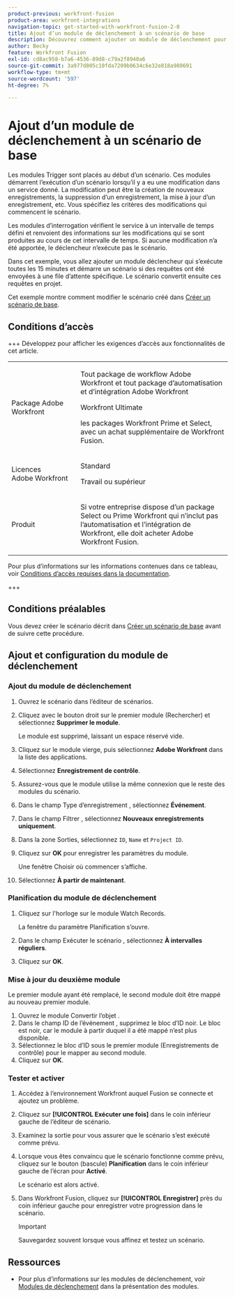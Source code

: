 ```yaml
---
product-previous: workfront-fusion
product-area: workfront-integrations
navigation-topic: get-started-with-workfront-fusion-2-0
title: Ajout d’un module de déclenchement à un scénario de base
description: Découvrez comment ajouter un module de déclenchement pour permettre au scénario de rechercher régulièrement de nouvelles requêtes et de les convertir en projets.
author: Becky
feature: Workfront Fusion
exl-id: cd8ac958-b7a6-4536-89d8-c79a2f8940a6
source-git-commit: 3a977d805c10fda7209b0634c6e32e818a980691
workflow-type: tm+mt
source-wordcount: '597'
ht-degree: 7%

---
```


# Ajout d’un module de déclenchement à un scénario de base

Les modules Trigger sont placés au début d’un scénario. Ces modules démarrent l’exécution d’un scénario lorsqu’il y a eu une modification dans un service donné. La modification peut être la création de nouveaux enregistrements, la suppression d’un enregistrement, la mise à jour d’un enregistrement, etc. Vous spécifiez les critères des modifications qui commencent le scénario.

Les modules d’interrogation vérifient le service à un intervalle de temps défini et renvoient des informations sur les modifications qui se sont produites au cours de cet intervalle de temps. Si aucune modification n’a été apportée, le déclencheur n’exécute pas le scénario.

Dans cet exemple, vous allez ajouter un module déclencheur qui s’exécute toutes les 15 minutes et démarre un scénario si des requêtes ont été envoyées à une file d’attente spécifique. Le scénario convertit ensuite ces requêtes en projet.

Cet exemple montre comment modifier le scénario créé dans [Créer un scénario de base](/help/workfront-fusion/build-practice-scenarios/create-basic-scenario.md).

## Conditions d’accès

+++ Développez pour afficher les exigences d’accès aux fonctionnalités de cet article.

<table style="table-layout:auto">
 <col> 
 <col> 
 <tbody> 
  <tr> 
   <td role="rowheader">Package Adobe Workfront</td> 
   <td> <p>Tout package de workflow Adobe Workfront et tout package d’automatisation et d’intégration Adobe Workfront</p><p>Workfront Ultimate</p><p>les packages Workfront Prime et Select, avec un achat supplémentaire de Workfront Fusion.</p> </td> 
  </tr> 
  <tr data-mc-conditions=""> 
   <td role="rowheader">Licences Adobe Workfront</td> 
   <td> <p>Standard</p><p>Travail ou supérieur</p> </td> 
  </tr> 
  <tr> 
   <td role="rowheader">Produit</td> 
   <td>
   <p>Si votre entreprise dispose d’un package Select ou Prime Workfront qui n’inclut pas l’automatisation et l’intégration de Workfront, elle doit acheter Adobe Workfront Fusion.</li></ul>
   </td> 
  </tr>
 </tbody> 
</table>

Pour plus d’informations sur les informations contenues dans ce tableau, voir [Conditions d’accès requises dans la documentation](/help/workfront-fusion/references/licenses-and-roles/access-level-requirements-in-documentation.md).

+++

## Conditions préalables

Vous devez créer le scénario décrit dans [Créer un scénario de base](/help/workfront-fusion/build-practice-scenarios/create-basic-scenario.md) avant de suivre cette procédure.

## Ajout et configuration du module de déclenchement

### Ajout du module de déclenchement

1. Ouvrez le scénario dans l’éditeur de scénarios.
1. Cliquez avec le bouton droit sur le premier module (Rechercher) et sélectionnez **Supprimer le module**.

   Le module est supprimé, laissant un espace réservé vide.

1. Cliquez sur le module vierge, puis sélectionnez **Adobe Workfront** dans la liste des applications.
1. Sélectionnez **Enregistrement de contrôle**.
1. Assurez-vous que le module utilise la même connexion que le reste des modules du scénario.
1. Dans le champ Type d’enregistrement , sélectionnez **Événement**.
1. Dans le champ Filtrer , sélectionnez **Nouveaux enregistrements uniquement**.
1. Dans la zone Sorties, sélectionnez `ID`, `Name` et `Project ID`.
1. Cliquez sur **OK** pour enregistrer les paramètres du module.

   Une fenêtre Choisir où commencer s’affiche.

1. Sélectionnez **À partir de maintenant**.

### Planification du module de déclenchement

1. Cliquez sur l&#39;horloge sur le module Watch Records.

   La fenêtre du paramètre Planification s’ouvre.

1. Dans le champ Exécuter le scénario , sélectionnez **À intervalles réguliers**.

1. Cliquez sur **OK**.

### Mise à jour du deuxième module

Le premier module ayant été remplacé, le second module doit être mappé au nouveau premier module.

1. Ouvrez le module Convertir l’objet .
1. Dans le champ ID de l’événement , supprimez le bloc d’ID noir. Le bloc est noir, car le module à partir duquel il a été mappé n’est plus disponible.
1. Sélectionnez le bloc d’ID sous le premier module (Enregistrements de contrôle) pour le mapper au second module.
1. Cliquez sur **OK**.

### Tester et activer

1. Accédez à l’environnement Workfront auquel Fusion se connecte et ajoutez un problème.
1. Cliquez sur **[!UICONTROL Exécuter une fois]** dans le coin inférieur gauche de l’éditeur de scénario.
1. Examinez la sortie pour vous assurer que le scénario s’est exécuté comme prévu.
1. Lorsque vous êtes convaincu que le scénario fonctionne comme prévu, cliquez sur le bouton (bascule) **Planification** dans le coin inférieur gauche de l’écran pour **Activé**.

   Le scénario est alors activé.
1. Dans Workfront Fusion, cliquez sur **[!UICONTROL Enregistrer]** près du coin inférieur gauche pour enregistrer votre progression dans le scénario.

   >[!IMPORTANT]
   >
   >Sauvegardez souvent lorsque vous affinez et testez un scénario.

## Ressources

* Pour plus d’informations sur les modules de déclenchement, voir [Modules de déclenchement](/help/workfront-fusion/get-started-with-fusion/understand-fusion/module-overview.md#trigger-modules) dans la présentation des modules.
